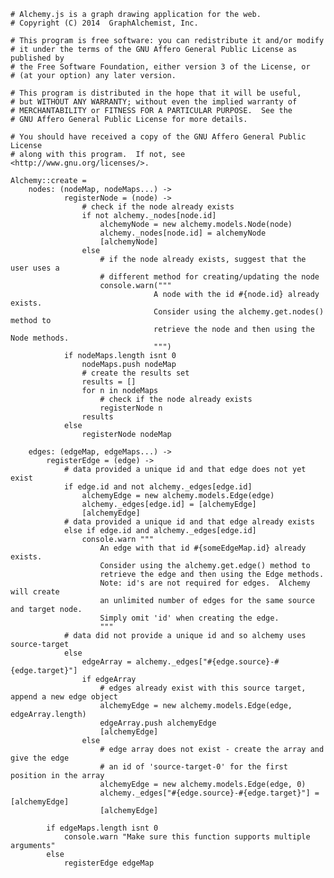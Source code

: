     # Alchemy.js is a graph drawing application for the web.
    # Copyright (C) 2014  GraphAlchemist, Inc.

    # This program is free software: you can redistribute it and/or modify
    # it under the terms of the GNU Affero General Public License as published by
    # the Free Software Foundation, either version 3 of the License, or
    # (at your option) any later version.

    # This program is distributed in the hope that it will be useful,
    # but WITHOUT ANY WARRANTY; without even the implied warranty of
    # MERCHANTABILITY or FITNESS FOR A PARTICULAR PURPOSE.  See the
    # GNU Affero General Public License for more details.

    # You should have received a copy of the GNU Affero General Public License
    # along with this program.  If not, see <http://www.gnu.org/licenses/>.

    Alchemy::create =
        nodes: (nodeMap, nodeMaps...) ->
                registerNode = (node) ->
                    # check if the node already exists
                    if not alchemy._nodes[node.id]
                        alchemyNode = new alchemy.models.Node(node)
                        alchemy._nodes[node.id] = alchemyNode
                        [alchemyNode]
                    else
                        # if the node already exists, suggest that the user uses a 
                        # different method for creating/updating the node
                        console.warn("""
                                    A node with the id #{node.id} already exists.
                                    Consider using the alchemy.get.nodes() method to 
                                    retrieve the node and then using the Node methods.
                                    """)
                if nodeMaps.length isnt 0
                    nodeMaps.push nodeMap
                    # create the results set
                    results = []
                    for n in nodeMaps
                        # check if the node already exists
                        registerNode n
                    results
                else
                    registerNode nodeMap

        edges: (edgeMap, edgeMaps...) ->
            registerEdge = (edge) ->
                # data provided a unique id and that edge does not yet exist
                if edge.id and not alchemy._edges[edge.id]
                    alchemyEdge = new alchemy.models.Edge(edge)
                    alchemy._edges[edge.id] = [alchemyEdge]
                    [alchemyEdge]
                # data provided a unique id and that edge already exists
                else if edge.id and alchemy._edges[edge.id]
                    console.warn """
                        An edge with that id #{someEdgeMap.id} already exists.
                        Consider using the alchemy.get.edge() method to 
                        retrieve the edge and then using the Edge methods.
                        Note: id's are not required for edges.  Alchemy will create
                        an unlimited number of edges for the same source and target node.
                        Simply omit 'id' when creating the edge.
                        """
                # data did not provide a unique id and so alchemy uses source-target
                else
                    edgeArray = alchemy._edges["#{edge.source}-#{edge.target}"]
                    if edgeArray
                        # edges already exist with this source target, append a new edge object
                        alchemyEdge = new alchemy.models.Edge(edge, edgeArray.length)
                        edgeArray.push alchemyEdge
                        [alchemyEdge]
                    else
                        # edge array does not exist - create the array and give the edge
                        # an id of 'source-target-0' for the first position in the array
                        alchemyEdge = new alchemy.models.Edge(edge, 0)
                        alchemy._edges["#{edge.source}-#{edge.target}"] = [alchemyEdge]
                        [alchemyEdge]
                        
            if edgeMaps.length isnt 0
                console.warn "Make sure this function supports multiple arguments"
            else
                registerEdge edgeMap
